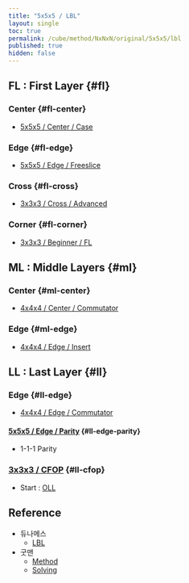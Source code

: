 ```yaml
---
title: "5x5x5 / LBL"
layout: single
toc: true
permalink: /cube/method/NxNxN/original/5x5x5/lbl
published: true
hidden: false
---
```


<head>
  <base target="_blank">
</head>



## FL : First Layer {#fl}

### Center {#fl-center}

- [5x5x5 / Center / Case](/cube/method/NxNxN/original/5x5x5/center/case)

### Edge {#fl-edge}

- [5x5x5 / Edge / Freeslice](/cube/method/NxNxN/original/5x5x5/edge/freeslice)

### Cross {#fl-cross}

- [3x3x3 / Cross / Advanced](/cube/method/NxNxN/original/3x3x3/cross/advanced)

### Corner {#fl-corner}

- [3x3x3 / Beginner / FL](/cube/method/NxNxN/original/3x3x3/beginner/fl)



## ML : Middle Layers {#ml}

### Center {#ml-center}

- [4x4x4 / Center / Commutator](/cube/method/NxNxN/original/4x4x4/center/commutator)

### Edge {#ml-edge}

- [4x4x4 / Edge / Insert](/cube/method/NxNxN/original/4x4x4/edge/insert)



## LL : Last Layer {#ll}

### Edge {#ll-edge}

- [4x4x4 / Edge / Commutator](/cube/method/NxNxN/original/4x4x4/edge/commutator)

#### [5x5x5 / Edge / Parity](/cube/method/NxNxN/original/5x5x5/edge/parity) {#ll-edge-parity}

- 1-1-1 Parity

### [3x3x3 / CFOP](/cube/method/NxNxN/original/3x3x3/cfop) {#ll-cfop}

- Start : [OLL](/cube/method/NxNxN/original/3x3x3/cfop#oll)



## Reference

- 듀나메스
  - [LBL](https://youtu.be/4L8V0ImnKkM)
- 굿맨
  - [Method](https://youtu.be/D_UYYz_OwOM)
  - [Solving](https://youtu.be/83hweP2SNwg)
